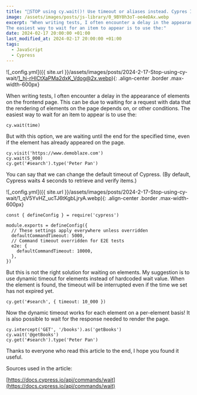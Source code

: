 ```yaml
---
title: "🚫STOP using cy.wait()! Use timeout or aliases instead. Cypres IO."
image: /assets/images/posts/js-library/0_9BY0h3oT-oe4eDAx.webp
excerpt: "When writing tests, I often encounter a delay in the appearance of elements on the frontend page. This can be due to waiting for a request with data that the rendering of elements on the page depends on, or other conditions.
The easiest way to wait for an item to appear is to use the:"
date: 2024-02-17 20:00:00 +01:00
last_modified_at: 2024-02-17 20:00:00 +01:00
tags:
  - JavaScript
  - Cypress
---
```


![_config.yml]({{ site.url }}/assets/images/posts/2024-2-17-Stop-using-cy-wait/1_hj-rHICtXaPMa2dxK_Vdog@2x.webp){: .align-center .border .max-width-600px}

When writing tests, I often encounter a delay in the appearance of elements on the frontend page. This can be due to waiting for a request with data that the rendering of elements on the page depends on, or other conditions.
The easiest way to wait for an item to appear is to use the:

```
cy.wait(time)
```

But with this option, we are waiting until the end for the specified time, even if the element has already appeared on the page.

```
cy.visit('https://www.demoblaze.com')
cy.wait(5_000)
cy.get('#search').type('Peter Pan')
```

You can say that we can change the default timeout of Cypress. (By default, Cypress waits 4 seconds to retrieve and verify items.)

![_config.yml]({{ site.url }}/assets/images/posts/2024-2-17-Stop-using-cy-wait/1_qV5YvHZ_ucTJ6tKgbLjryA.webp){: .align-center .border .max-width-600px}

```
const { defineConfig } = require('cypress')

module.exports = defineConfig({
  // These settings apply everywhere unless overridden
  defaultCommandTimeout: 5000,
  // Command timeout overridden for E2E tests
  e2e: {
    defaultCommandTimeout: 10000,
  },
})
```

But this is not the right solution for waiting on elements. My suggestion is to use dynamic timeout for elements instead of hardcoded wait value. When the element is found, the timeout will be interrupted even if the time we set has not expired yet.

```
cy.get('#search', { timeout: 10_000 })
```

Now the dynamic timeout works for each element on a per-element basis!
It is also possible to wait for the response needed to render the page.

```
cy.intercept('GET', '/books').as('getBooks')
cy.wait('@getBooks')
cy.get('#search').type('Peter Pan')
```

Thanks to everyone who read this article to the end, I hope you found it useful.

Sources used in the article:

[https://docs.cypress.io/api/commands/wait](https://docs.cypress.io/api/commands/wait)